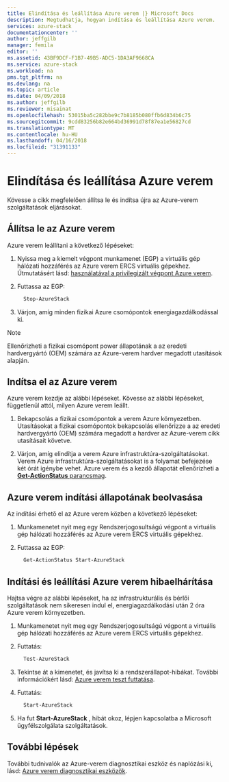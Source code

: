 ```yaml
---
title: Elindítása és leállítása Azure verem |} Microsoft Docs
description: Megtudhatja, hogyan indítása és leállítása Azure verem.
services: azure-stack
documentationcenter: ''
author: jeffgilb
manager: femila
editor: ''
ms.assetid: 43BF9DCF-F1B7-49B5-ADC5-1DA3AF9668CA
ms.service: azure-stack
ms.workload: na
pms.tgt_pltfrm: na
ms.devlang: na
ms.topic: article
ms.date: 04/09/2018
ms.author: jeffgilb
ms.reviewer: misainat
ms.openlocfilehash: 53015ba5c282bbe9c7b8185b080ffb6d834b6c75
ms.sourcegitcommit: 9cdd83256b82e664bd36991d78f87ea1e56827cd
ms.translationtype: MT
ms.contentlocale: hu-HU
ms.lasthandoff: 04/16/2018
ms.locfileid: "31391133"
---
```

# <a name="start-and-stop-azure-stack"></a>Elindítása és leállítása Azure verem
Kövesse a cikk megfelelően állítsa le és indítsa újra az Azure-verem szolgáltatások eljárásokat. 

## <a name="stop-azure-stack"></a>Állítsa le az Azure verem 

Azure verem leállítani a következő lépéseket:

1. Nyissa meg a kiemelt végpont munkamenet (EGP) a virtuális gép hálózati hozzáférés az Azure verem ERCS virtuális gépekhez. Útmutatásért lásd: [használatával a privilegizált végpont Azure verem](azure-stack-privileged-endpoint.md).

2. Futtassa az EGP:

    ```powershell
      Stop-AzureStack
    ```

3. Várjon, amíg minden fizikai Azure csomópontok energiagazdálkodással ki.

> [!Note]  
> Ellenőrizheti a fizikai csomópont power állapotának a az eredeti hardvergyártó (OEM) számára az Azure-verem hardver megadott utasítások alapján. 

## <a name="start-azure-stack"></a>Indítsa el az Azure verem 

Azure verem kezdje az alábbi lépéseket. Kövesse az alábbi lépéseket, függetlenül attól, milyen Azure verem leállt.

1. Bekapcsolás a fizikai csomópontok a verem Azure környezetben. Utasításokat a fizikai csomópontok bekapcsolás ellenőrizze a az eredeti hardvergyártó (OEM) számára megadott a hardver az Azure-verem cikk utasításait követve.

2. Várjon, amíg elindítja a verem Azure infrastruktúra-szolgáltatásokat. Verem Azure infrastruktúra-szolgáltatásokat is a folyamat befejezése két órát igénybe vehet. Azure verem és a kezdő állapotát ellenőrizheti a [ **Get-ActionStatus** parancsmag](#get-the-startup-status-for-azure-stack).


## <a name="get-the-startup-status-for-azure-stack"></a>Azure verem indítási állapotának beolvasása

Az indítási érhető el az Azure verem közben a következő lépéseket:

1. Munkamenetet nyit meg egy Rendszerjogosultságú végpont a virtuális gép hálózati hozzáférés az Azure verem ERCS virtuális gépekhez.

2. Futtassa az EGP:

    ```powershell
      Get-ActionStatus Start-AzureStack
    ```

## <a name="troubleshoot-startup-and-shutdown-of-azure-stack"></a>Indítási és leállítási Azure verem hibaelhárítása

Hajtsa végre az alábbi lépéseket, ha az infrastrukturális és bérlői szolgáltatások nem sikeresen indul el, energiagazdálkodási után 2 óra Azure verem környezetben. 

1. Munkamenetet nyit meg egy Rendszerjogosultságú végpont a virtuális gép hálózati hozzáférés az Azure verem ERCS virtuális gépekhez.

2. Futtatás: 

    ```powershell
      Test-AzureStack
      ```

3. Tekintse át a kimenetet, és javítsa ki a rendszerállapot-hibákat. További információkért lásd: [Azure verem teszt futtatása](azure-stack-diagnostic-test.md).

4. Futtatás:

    ```powershell
      Start-AzureStack
    ```

5. Ha fut **Start-AzureStack** , hibát okoz, lépjen kapcsolatba a Microsoft ügyfélszolgálata szolgáltatások. 

## <a name="next-steps"></a>További lépések 

További tudnivalók az Azure-verem diagnosztikai eszköz és naplózási ki, lásd: [Azure verem diagnosztikai eszközök](azure-stack-diagnostics.md).
